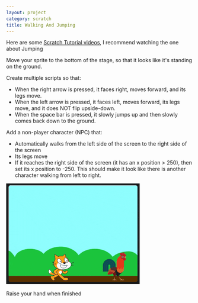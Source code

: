```yaml
---
layout: project
category: scratch
title: Walking And Jumping
---
```

Here are some [Scratch Tutorial videos](https://drive.google.com/drive/folders/128oYSzZetK25nTV-0YInwofJ_TrGKf3W?usp=sharing), I recommend watching the one about Jumping

Move your sprite to the bottom of the stage, so that it looks like it's standing on the ground.

Create multiple scripts so that:
- When the right arrow is pressed, it faces right, moves forward, and its legs move.
- When the left arrow is pressed, it faces left, moves forward, its legs move, and it does NOT flip upside-down.
- When the space bar is pressed, it slowly jumps up and then slowly comes back down to the ground.

Add a non-player character (NPC) that:
- Automatically walks from the left side of the screen to the right side of the screen
- Its legs move
- If it reaches the right side of the screen (it has an x position > 250), then set its x position to -250. This should make it look like there is another character walking from left to right.

![Clip of cat jumping over a chicken](_apcsp/scratch/walkJump.gif)

Raise your hand when finished
